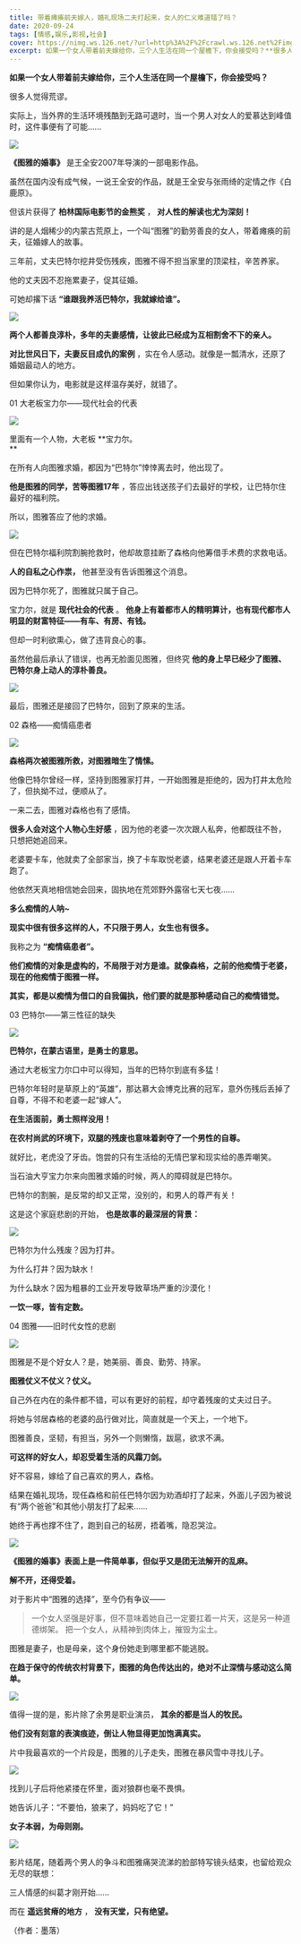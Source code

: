 ```yaml
---
title: 带着瘫痪前夫嫁人，婚礼现场二夫打起来，女人的仁义难道错了吗？
date: 2020-09-24
tags: [情感,娱乐,影视,社会]
cover: https://nimg.ws.126.net/?url=http%3A%2F%2Fcrawl.ws.126.net%2Fimg%2Fa13e69b17274aee2391b4c0c0eee74bd.jpg&thumbnail=650x2147483647&quality=80&type=jpg
excerpt: 如果一个女人带着前夫嫁给你，三个人生活在同一个屋檐下，你会接受吗？**很多人觉得荒谬。实际上，当外界的生活环境残酷到无路可退时，当一个男人对女人的爱慕达到峰值时，这件事便有了可能
---
```

**如果一个女人带着前夫嫁给你，三个人生活在同一个屋檐下，你会接受吗？**

很多人觉得荒谬。

实际上，当外界的生活环境残酷到无路可退时，当一个男人对女人的爱慕达到峰值时，这件事便有了可能......

![](https://nimg.ws.126.net/?url=http%3A%2F%2Fcrawl.ws.126.net%2Fimg%2Fa13e69b17274aee2391b4c0c0eee74bd.jpg&thumbnail=650x2147483647&quality=80&type=jpg)  

**《图雅的婚事》** 是王全安2007年导演的一部电影作品。

虽然在国内没有成气候，一说王全安的作品，就是王全安与张雨绮的定情之作《白鹿原》。

但该片获得了 **柏林国际电影节的金熊奖** ， **对人性的解读也尤为深刻！**

讲的是人烟稀少的内蒙古荒原上，一个叫“图雅”的勤劳善良的女人，带着瘫痪的前夫，征婚嫁人的故事。

三年前，丈夫巴特尔挖井受伤残疾，图雅不得不担当家里的顶梁柱，辛苦养家。

他的丈夫因不忍拖累妻子，促其征婚。

可她却撂下话 **“谁跟我养活巴特尔，我就嫁给谁”。**

![](http://crawl.ws.126.net/img/b0e6b696466c86ded3d73900dcea4c8a.gif)  

**两个人都善良淳朴，多年的夫妻感情，让彼此已经成为互相割舍不下的亲人。**

**对比世风日下，夫妻反目成仇的案例** ，实在令人感动。就像是一瓢清水，还原了婚姻最动人的地方。

但如果你认为，电影就是这样温存美好，就错了。

01 大老板宝力尔——现代社会的代表

![](https://nimg.ws.126.net/?url=http%3A%2F%2Fcrawl.ws.126.net%2Fimg%2F9c266318e750c9e997d0e52f904eb669.jpg&thumbnail=650x2147483647&quality=80&type=jpg)  

里面有一个人物，大老板 **宝力尔。  
**

在所有人向图雅求婚，都因为“巴特尔”悻悻离去时，他出现了。

**他是图雅的同学，苦等图雅17年** ，答应出钱送孩子们去最好的学校，让巴特尔住最好的福利院。

所以，图雅答应了他的求婚。

![](https://nimg.ws.126.net/?url=http%3A%2F%2Fcrawl.ws.126.net%2Fimg%2F8559d7bc3dadd995ba515bafc6c075f5.jpg&thumbnail=650x2147483647&quality=80&type=jpg)  

但在巴特尔福利院割腕抢救时，他却故意挂断了森格向他筹借手术费的求救电话。

**人的自私之心作祟，** 他甚至没有告诉图雅这个消息。

因为巴特尔死了，图雅就只属于自己。

宝力尔，就是 **现代社会的代表** 。 **他身上有着都市人的精明算计，也有现代都市人明显的财富特征——有车、有房、有钱。**

但却一时利欲熏心，做了违背良心的事。

虽然他最后承认了错误，也再无脸面见图雅，但终究 **他的身上早已经少了图雅、巴特尔身上动人的淳朴善良。**

![](https://nimg.ws.126.net/?url=http%3A%2F%2Fcrawl.ws.126.net%2Fimg%2Fe2674fb4384f38cf910ab07c7aec0110.jpg&thumbnail=650x2147483647&quality=80&type=jpg)  

最后，图雅还是接回了巴特尔，回到了原来的生活。

02 森格——痴情癌患者

![](https://nimg.ws.126.net/?url=http%3A%2F%2Fcrawl.ws.126.net%2Fimg%2F52bb5bdd03c4b5b8da0319f9f15f9a5a.jpg&thumbnail=650x2147483647&quality=80&type=jpg)  

**森格两次被图雅所救，对图雅暗生了情愫。**

他像巴特尔曾经一样，坚持到图雅家打井，一开始图雅是拒绝的，因为打井太危险了，但执拗不过，便顺从了。

一来二去，图雅对森格也有了感情。

**很多人会对这个人物心生好感** ，因为他的老婆一次次跟人私奔，他都既往不咎，只想把她追回来。

老婆要卡车，他就卖了全部家当，换了卡车取悦老婆，结果老婆还是跟人开着卡车跑了。

他依然天真地相信她会回来，固执地在荒郊野外露宿七天七夜......

**多么痴情的人呐~**

**现实中很有很多这样的人，不只限于男人，女生也有很多。**

我称之为 **“痴情癌患者”。**

**他们痴情的对象是虚构的，不局限于对方是谁。就像森格，之前的他痴情于老婆，现在的他痴情于图雅一样。**

**其实，都是以痴情为借口的自我偏执，他们要的就是那种感动自己的痴情错觉。**

03 巴特尔——第三性征的缺失

![](https://nimg.ws.126.net/?url=http%3A%2F%2Fcrawl.ws.126.net%2Fimg%2F4058fe749175d29b4deb1e0ae57fddda.jpg&thumbnail=650x2147483647&quality=80&type=jpg)  

**巴特尔，在蒙古语里，是勇士的意思。**

通过大老板宝力尔口中可以得知，当年的巴特尔到底有多猛！

巴特尔年轻时是草原上的“英雄”，那达慕大会博克比赛的冠军，意外伤残后丢掉了自尊，不得不和老婆一起“嫁人”。

**在生活面前，勇士照样没用！**

**在农村尚武的环境下，双腿的残废也意味着剥夺了一个男性的自尊。**

就好比，老虎没了牙齿。饱尝的只有生活给的无情巴掌和现实给的愚弄嘲笑。

当石油大亨宝力尔来向图雅求婚的时候，两人的障碍就是巴特尔。

巴特尔的割腕，是反常的却又正常，没别的，和男人的尊严有关！

这是这个家庭悲剧的开始， **也是故事的最深层的背景：**

![](https://nimg.ws.126.net/?url=http%3A%2F%2Fcrawl.ws.126.net%2Fimg%2F2f30b363134fe68608b2953c54945746.jpg&thumbnail=650x2147483647&quality=80&type=jpg)  

巴特尔为什么残废？因为打井。

为什么打井？因为缺水！

为什么缺水？因为粗暴的工业开发导致草场严重的沙漠化！

**一饮一啄，皆有定数。**

04 图雅——旧时代女性的悲剧

![](https://nimg.ws.126.net/?url=http%3A%2F%2Fcrawl.ws.126.net%2Fimg%2Fe67508c5e661ca4f6d44f6aa9b2ecfa4.jpg&thumbnail=650x2147483647&quality=80&type=jpg)  

图雅是不是个好女人？是，她美丽、善良、勤劳、持家。

**图雅仗义不仗义？仗义。**

自己外在内在的条件都不错，可以有更好的前程，却守着残废的丈夫过日子。

将她与邻居森格的老婆的品行做对比，简直就是一个天上，一个地下。

图雅善良，坚韧，有担当，另外一个则懒惰，跋扈，欲求不满。

**可这样的好女人，却忍受着生活的风霜刀剑。**

好不容易，嫁给了自己喜欢的男人，森格。

结果在婚礼现场，现任森格和前任巴特尔因为劝酒却打了起来，外面儿子因为被说有“两个爸爸”和其他小朋友打了起来......

她终于再也撑不住了，跑到自己的毡房，捂着嘴，隐忍哭泣。

![](http://crawl.ws.126.net/img/9778477c14eef08f92d35069219f9d7f.gif)  

**《图雅的婚事》表面上是一件简单事，但似乎又是团无法解开的乱麻。**

**解不开，还得受着。**

对于影片中“图雅的选择”，至今仍有争议——

> 一个女人坚强是好事，但不意味着她自己一定要扛着一片天，这是另一种道德绑架。 把一个女人，从精神到肉体上，摧毁为尘土。

图雅是妻子，也是母亲，这个身份她走到哪里都不能逃脱。

**在趋于保守的传统农村背景下，图雅的角色传达出的，绝对不止深情与感动这么简单。**

![](https://nimg.ws.126.net/?url=http%3A%2F%2Fcrawl.ws.126.net%2Fimg%2F559e1c3e5e9d0c4b1c2a41b5be2916a1.jpg&thumbnail=650x2147483647&quality=80&type=jpg)  

值得一提的是，影片除了余男是职业演员， **其余的都是当人的牧民。**

**他们没有刻意的表演痕迹，倒让人物显得更加饱满真实。**

片中我最喜欢的一个片段是，图雅的儿子走失，图雅在暴风雪中寻找儿子。

![](https://nimg.ws.126.net/?url=http%3A%2F%2Fcrawl.ws.126.net%2Fimg%2Ffc57ab0c0e74bddd196ccce537804559.jpg&thumbnail=650x2147483647&quality=80&type=jpg)  

找到儿子后将他紧搂在怀里，面对狼群也毫不畏惧。

她告诉儿子：“不要怕，狼来了，妈妈吃了它！”

**女子本弱，为母则刚。**

![](https://nimg.ws.126.net/?url=http%3A%2F%2Fcrawl.ws.126.net%2Fimg%2Fd306fc4f1648321009257b40cb606bdf.jpg&thumbnail=650x2147483647&quality=80&type=jpg)  

影片结尾，随着两个男人的争斗和图雅痛哭流涕的脸部特写镜头结束，也留给观众无尽的联想：

三人情感的纠葛才刚开始......

而在 **遥远贫瘠的地方** ， **没有天堂，只有绝望。**

（作者：墨落）

